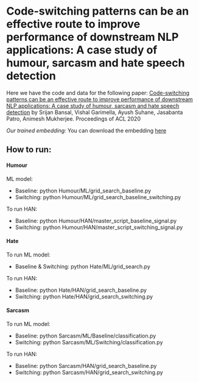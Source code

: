 # Code-switching patterns can be an effective route to improve performance of downstream NLP applications: A case study of humour, sarcasm and hate speech detection 

Here we have the code and data for the following paper: [Code-switching patterns can be an effective route to improve performance of downstream NLP applications: A case study of humour, sarcasm and hate speech detection](https://arxiv.org/abs/2005.02295) by Srijan Bansal, Vishal Garimella, Ayush Suhane, Jasabanta Patro, Animesh Mukherjee. Proceedings of ACL 2020

*Our trained embedding:*
You can download the embedding [here](https://bit.ly/3dtfxDd)

## How to run:

#### Humour
ML model:
- Baseline: python  Humour/ML/grid_search_baseline.py
- Switching: python  Humour/ML/grid_search_baseline_switching.py

To run HAN:
- Baseline: python Humour/HAN/master_script_baseline_signal.py
- Switching: python Humour/HAN/master_script_switching_signal.py

#### Hate
To run ML model:
- Baseline & Switching: python  Hate/ML/grid_search.py

To run HAN:
- Baseline: python Hate/HAN/grid_search_baseline.py
- Switching: python Hate/HAN/grid_search_switching.py

#### Sarcasm
To run ML model:
- Baseline: python Sarcasm/ML/Baseline/classification.py
- Switching: python Sarcasm/ML/Switching/classification.py

To run HAN:
- Baseline: python Sarcasm/HAN/grid_search_baseline.py
- Switching: python Sarcasm/HAN/grid_search_switching.py
